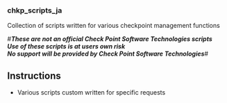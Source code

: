 ### chkp_scripts_ja
Collection of scripts written for various checkpoint management functions

#***These are not an official Check Point Software Technologies scripts  
Use of these scripts is at users own risk  
No support will be provided by Check Point Software Technologies***#

## Instructions 
- Various scripts custom written for specific requests
